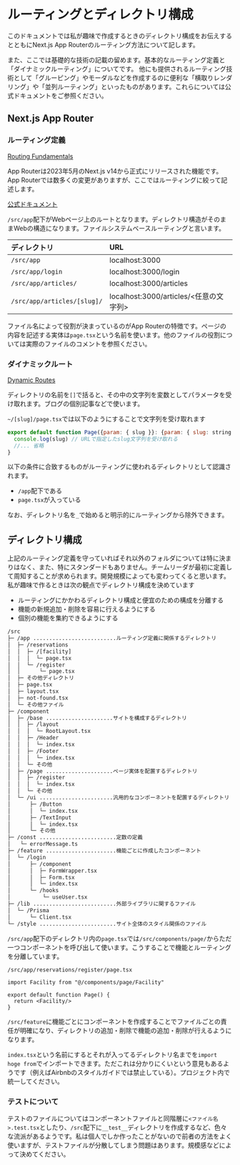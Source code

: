 # ルーティングとディレクトリ構成

このドキュメントでは私が趣味で作成するときのディレクトリ構成をお伝えするとともにNext.js App Routerのルーティング方法について記します。

また、ここでは基礎的な技術の記載の留めます。基本的なルーティング定義と「ダイナミックルーティング」についてです。
他にも提供されるルーティング技術として「グルーピング」やモーダルなどを作成するのに便利な「横取りレンダリング」や「並列ルーティング」といったものがあります。これらについては公式ドキュメントをご参照ください。

## Next.js App Router

### ルーティング定義

[Routing Fundamentals](https://nextjs.org/docs/app/building-your-application/routing)

App Routerは2023年5月のNext.js v14から正式にリリースされた機能です。App Routerでは数多くの変更がありますが、ここではルーティングに絞って記述します。

[公式ドキュメント](https://nextjs.org/docs/app/building-your-application/routing)

`/src/app`配下がWebページ上のルートとなります。ディレクトリ構造がそのままWebの構造になります。ファイルシステムベースルーティングと言います。

| ディレクトリ                | URL                                    |
|:----------------------------|:---------------------------------------|
| `/src/app`                  | localhost:3000                         |
| `/src/app/login`            | localhost:3000/login                   |
| `/src/app/articles/`        | localhost:3000/articles                |
| `/src/app/articles/[slug]/` | localhost:3000/articles/<任意の文字列> |

ファイル名によって役割が決まっているのがApp Routerの特徴です。ページの内容を記述する実体は`page.tsx`という名前を使います。他のファイルの役割については実際のファイルのコメントを参照ください。

### ダイナミックルート

[Dynamic Routes](https://nextjs.org/docs/app/building-your-application/routing/dynamic-routes)

ディレクトリの名前を`[]`で括ると、その中の文字列を変数としてパラメータを受け取れます。ブログの個別記事などで使います。

`~/[slug]/page.tsx`では以下のようにすることで文字列を受け取れます

```jsx
export default function Page({param: { slug }}: {param: { slug: string }}) {
  console.log(slug) // URLで指定したslug文字列を受け取れる
  //... 省略
}
```

以下の条件に合致するものがルーティングに使われるディレクトリとして認識されます。

- `/app`配下である
- `page.tsx`が入っている

なお、ディレクトリ名を`_`で始めると明示的にルーティングから除外できます。

## ディレクトリ構成

上記のルーティング定義を守っていればそれ以外のフォルダについては特に決まりはなく、また、特にスタンダードもありません。チームリーダが最初に定義して周知することが求められます。開発規模によっても変わってくると思います。
私が趣味で作るときは次の観点でディレクトリ構成を決めています

- ルーティングにかかわるディレクトリ構成と便宜のための構成を分離する
- 機能の新規追加・削除を容易に行えるようにする
- 個別の機能を集約できるようにする

```txt
/src
├─ /app ..........................ルーティング定義に関係するディレクトリ
│  ├─ /reservations
│  │  ├─ /[facility]
│  │  │  └─ page.tsx
│  │  └─ /register
│  │      └─ page.tsx
│  ├─ その他ディレクトリ
│  ├─ page.tsx
│  ├─ layout.tsx
│  ├─ not-found.tsx
│  └─ その他ファイル
├─ /component
│  ├─ /base .....................サイトを構成するディレクトリ
│  │  ├─ /layout
│  │  │  └─ RootLayout.tsx
│  │  ├─ /Header
│  │  │  └─ index.tsx
│  │  ├─ /Footer
│  │  │  └─ index.tsx
│  │  └─ その他
│  ├─ /page .....................ページ実体を配置するディレクトリ
│  │  ├─ /register
│  │  │  └─ index.tsx
│  │  └─ その他
│  └─ /ui .......................汎用的なコンポーネントを配置するディレクトリ
│      ├─ /Button
│      │  └─ index.tsx
│      ├─ /TextInput
│      │  └─ index.tsx
│      └─ その他
├─ /const ........................定数の定義
│   └─ errorMessage.ts
├─ /feature ......................機能ごとに作成したコンポーネント
│  └─ /login
│      ├─ /component
│      │  ├─ FormWrapper.tsx
│      │  ├─ Form.tsx
│      │  └─ index.tsx
│      └─ /hooks
│          └─ useUser.tsx
├─ /lib ..........................外部ライブラリに関するファイル
│  └─ /Prisma
│      └─ Client.tsx
└─ /style ........................サイト全体のスタイル関係のファイル
```

`/src/app`配下のディレクトリ内の`page.tsx`では`/src/components/page/`からただ一つコンポーネントを呼び出して使います。こうすることで機能とルーティングを分離しています。

`/src/app/reservations/register/page.tsx`

```tsx
import Facility from "@/components/page/Facility"

export default function Page() {
  return <Facility/>
}
```

`/src/feature`に機能ごとにコンポーネントを作成することでファイルごとの責任が明確になり、ディレクトリの追加・削除で機能の追加・削除が行えるようになります。

`index.tsx`という名前にするとそれが入ってるディレクトリ名までを`import hoge from`でインポートできます。ただこれは分かりにくいという意見もあるようです（例えばAirbnbのスタイルガイドでは禁止している）。プロジェクト内で統一してください。

### テストについて

テストのファイルについてはコンポーネントファイルと同階層に`<ファイル名>.test.tsx`としたり、`/src`配下に`__test__`ディレクトリを作成するなど、色々な流派があるようです。私は個人でしか作ったことがないので前者の方法をよく使いますが、テストファイルが分散してしまう問題はあります。規模感などによって決めてください。